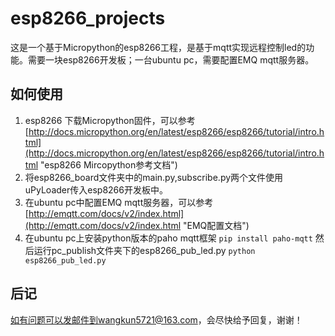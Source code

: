 # esp8266_projects

这是一个基于Micropython的esp8266工程，是基于mqtt实现远程控制led的功能。需要一块esp8266开发板；一台ubuntu pc，需要配置EMQ mqtt服务器。

## 如何使用 ##
1. esp8266 下载Micropython固件，可以参考[http://docs.micropython.org/en/latest/esp8266/esp8266/tutorial/intro.html](http://docs.micropython.org/en/latest/esp8266/esp8266/tutorial/intro.html "esp8266 Mircopython参考文档")
2. 将esp8266_board文件夹中的main.py,subscribe.py两个文件使用uPyLoader传入esp8266开发板中。
3. 在ubuntu pc中配置EMQ mqtt服务器，可以参考[http://emqtt.com/docs/v2/index.html](http://emqtt.com/docs/v2/index.html "EMQ配置文档")
4. 在ubuntu pc上安装python版本的paho mqtt框架
   `pip install paho-mqtt`
   然后运行pc_publish文件夹下的esp8266_pub_led.py
   `python esp8266_pub_led.py`

## 后记 ##
如有问题可以发邮件到wangkun5721@163.com，会尽快给予回复，谢谢！
